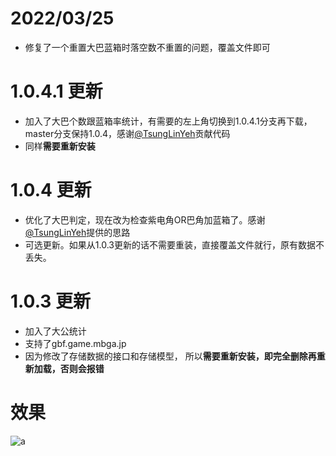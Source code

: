 # 2022/03/25
- 修复了一个重置大巴蓝箱时落空数不重置的问题，覆盖文件即可

# 1.0.4.1 更新
- 加入了大巴个数跟蓝箱率统计，有需要的左上角切换到1.0.4.1分支再下载，master分支保持1.0.4，感谢[@TsungLinYeh](https://github.com/TsungLinYeh)贡献代码
- 同样**需要重新安装**

# 1.0.4 更新
- 优化了大巴判定，现在改为检查紫电角OR巴角加蓝箱了。感谢[@TsungLinYeh](https://github.com/TsungLinYeh)提供的思路
- 可选更新。如果从1.0.3更新的话不需要重装，直接覆盖文件就行，原有数据不丢失。

# 1.0.3 更新
- 加入了大公统计
- 支持了gbf.game.mbga.jp
- 因为修改了存储数据的接口和存储模型， 所以**需要重新安装，即完全删除再重新加载，否则会报错**


# 效果

![a](https://i.imgur.com/CqjstCI.png)
